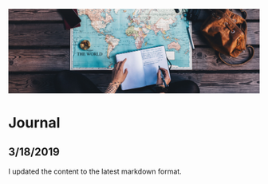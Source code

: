 ![Journal](../../img/journal.jpg)

# Journal

## 3/18/2019

I updated the content to the latest markdown format.

